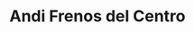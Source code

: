 ---
title: "Andi Frenos del Centro"
url: /maracay/andi-frenos-del-centro/
shop: reparación de automóviles
---